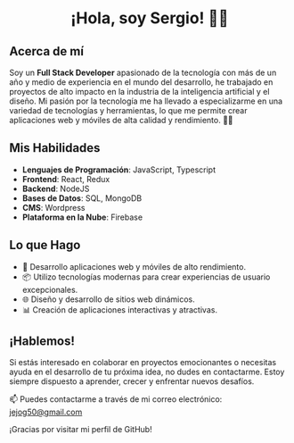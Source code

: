 <h1 align="center">
¡Hola, soy Sergio! 👋🤓
</h1>

## Acerca de mí

Soy un **Full Stack Developer** apasionado de la tecnología con más de un año y medio de experiencia en el mundo del desarrollo, he trabajado en proyectos de alto impacto en la industria de la inteligencia artificial y el diseño. Mi pasión por la tecnología me ha llevado a especializarme en una variedad de tecnologías y herramientas, lo que me permite crear aplicaciones web y móviles de alta calidad y rendimiento. 👨‍💻

## Mis Habilidades

- **Lenguajes de Programación**: JavaScript, Typescript
- **Frontend**: React, Redux
- **Backend**: NodeJS
- **Bases de Datos**: SQL, MongoDB
- **CMS**: Wordpress
- **Plataforma en la Nube**: Firebase

## Lo que Hago

- 🚀 Desarrollo aplicaciones web y móviles de alto rendimiento.
- 📦 Utilizo tecnologías modernas para crear experiencias de usuario excepcionales.
- 🌐 Diseño y desarrollo de sitios web dinámicos.
- 📊 Creación de aplicaciones interactivas y atractivas.

## ¡Hablemos!

Si estás interesado en colaborar en proyectos emocionantes o necesitas ayuda en el desarrollo de tu próxima idea, no dudes en contactarme. Estoy siempre dispuesto a aprender, crecer y enfrentar nuevos desafíos.

📫 Puedes contactarme a través de mi correo electrónico: [jejog50@gmail.com](mailto:jejog50@gmail.com)

¡Gracias por visitar mi perfil de GitHub!


<!--
<h1 align="center">Hola 👋, soy Sergio 🤓</h1>
<h3 align="center">Full Stack Developer 👨‍💻</h3>

**Sobre mi:**

- 🌱 Actualmente estoy aprendiendo **Typescript, React Native y buenas practicas**

- 👯 Me gustaria aportar mi conocimiento en proyectos de gran impacto por medio de ✨**JavaScript**✨

- 👨‍💻 Mis proyectos están disponibles aquí en GitHub y en <a href="https://www.linkedin.com/in/Serch07">Linkedln<a>

- 💬 Preguntame sobre **JavaScript, React, Node y Mongoose**

- 📫 Puedes contactarme en **jejog50@gmail.com**

**Mis skills:**

- JavaScript | React | Redux | NodeJS | postgreSQL | express | CSS | HTML | MongoDB | GIT Flow | Scrum
**TheSerch07/TheSerch07** is a ✨ _special_ ✨ repository because its `README.md` (this file) appears on your GitHub profile.

Here are some ideas to get you started:

- 🔭 I’m currently working on ...
- 🌱 I’m currently learning ...
- 👯 I’m looking to collaborate on ...
- 🤔 I’m looking for help with ...
- 💬 Ask me about ...
- 📫 How to reach me: ...
- 😄 Pronouns: ...
- ⚡ Fun fact: ...
-->
